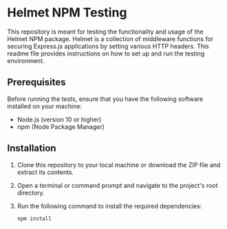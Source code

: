 # Helmet NPM Testing

This repository is meant for testing the functionality and usage of the Helmet NPM package. Helmet is a collection of middleware functions for securing Express.js applications by setting various HTTP headers. This readme file provides instructions on how to set up and run the testing environment.

## Prerequisites

Before running the tests, ensure that you have the following software installed on your machine:

- Node.js (version 10 or higher)
- npm (Node Package Manager)

## Installation

1. Clone this repository to your local machine or download the ZIP file and extract its contents.
2. Open a terminal or command prompt and navigate to the project's root directory.
3. Run the following command to install the required dependencies:

   ```shell
   npm install
   ```
